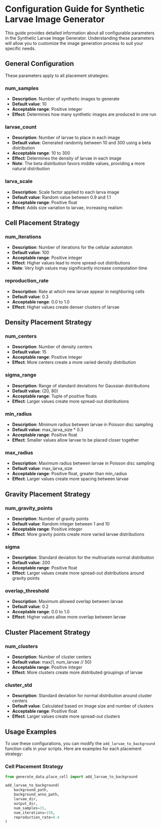 # Configuration Guide for Synthetic Larvae Image Generator

This guide provides detailed information about all configurable parameters in the Synthetic Larvae Image Generator. Understanding these parameters will allow you to customize the image generation process to suit your specific needs.

## General Configuration

These parameters apply to all placement strategies:

### num_samples
- **Description**: Number of synthetic images to generate
- **Default value**: 10
- **Acceptable range**: Positive integer
- **Effect**: Determines how many synthetic images are produced in one run

### larvae_count
- **Description**: Number of larvae to place in each image
- **Default value**: Generated randomly between 10 and 300 using a beta distribution
- **Acceptable range**: 10 to 300
- **Effect**: Determines the density of larvae in each image
- **Note**: The beta distribution favors middle values, providing a more natural distribution

### larva_scale
- **Description**: Scale factor applied to each larva image
- **Default value**: Random value between 0.9 and 1.1
- **Acceptable range**: Positive float
- **Effect**: Adds size variation to larvae, increasing realism

## Cell Placement Strategy

### num_iterations
- **Description**: Number of iterations for the cellular automaton
- **Default value**: 100
- **Acceptable range**: Positive integer
- **Effect**: Higher values lead to more spread-out distributions
- **Note**: Very high values may significantly increase computation time

### reproduction_rate
- **Description**: Rate at which new larvae appear in neighboring cells
- **Default value**: 0.3
- **Acceptable range**: 0.0 to 1.0
- **Effect**: Higher values create denser clusters of larvae

## Density Placement Strategy

### num_centers
- **Description**: Number of density centers
- **Default value**: 15
- **Acceptable range**: Positive integer
- **Effect**: More centers create a more varied density distribution

### sigma_range
- **Description**: Range of standard deviations for Gaussian distributions
- **Default value**: (20, 80)
- **Acceptable range**: Tuple of positive floats
- **Effect**: Larger values create more spread-out distributions

### min_radius
- **Description**: Minimum radius between larvae in Poisson disc sampling
- **Default value**: max_larva_size * 0.3
- **Acceptable range**: Positive float
- **Effect**: Smaller values allow larvae to be placed closer together

### max_radius
- **Description**: Maximum radius between larvae in Poisson disc sampling
- **Default value**: max_larva_size
- **Acceptable range**: Positive float, greater than min_radius
- **Effect**: Larger values create more spacing between larvae

## Gravity Placement Strategy

### num_gravity_points
- **Description**: Number of gravity points
- **Default value**: Random integer between 1 and 10
- **Acceptable range**: Positive integer
- **Effect**: More gravity points create more varied larvae distributions

### sigma
- **Description**: Standard deviation for the multivariate normal distribution
- **Default value**: 200
- **Acceptable range**: Positive float
- **Effect**: Larger values create more spread-out distributions around gravity points

### overlap_threshold
- **Description**: Maximum allowed overlap between larvae
- **Default value**: 0.2
- **Acceptable range**: 0.0 to 1.0
- **Effect**: Higher values allow more overlap between larvae

## Cluster Placement Strategy

### num_clusters
- **Description**: Number of cluster centers
- **Default value**: max(1, num_larvae // 50)
- **Acceptable range**: Positive integer
- **Effect**: More clusters create more distributed groupings of larvae

### cluster_std
- **Description**: Standard deviation for normal distribution around cluster centers
- **Default value**: Calculated based on image size and number of clusters
- **Acceptable range**: Positive float
- **Effect**: Larger values create more spread-out clusters

## Usage Examples

To use these configurations, you can modify the `add_larvae_to_background` function calls in your scripts. Here are examples for each placement strategy:

### Cell Placement Strategy
```python
from generate_data.place_cell import add_larvae_to_background

add_larvae_to_background(
    background_path,
    background_anno_path,
    larvae_dir,
    output_dir,
    num_samples=15,
    num_iterations=150,
    reproduction_rate=0.4
)
